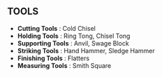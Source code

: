 ## TOOLS 

* **Cutting Tools** : Cold Chisel 
* **Holding Tools** : Ring Tong, Chisel Tong 
* **Supporting Tools** : Anvil, Swage Block 
* **Striking Tools** : Hand Hammer, Sledge Hammer 
* **Finishing Tools** : Flatters
* **Measuring Tools** : Smith Square 
